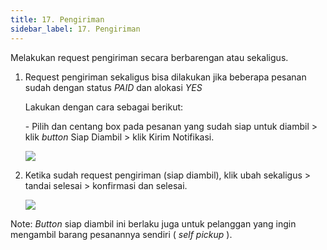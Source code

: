 ```yaml
---
title: 17. Pengiriman
sidebar_label: 17. Pengiriman
---
```

Melakukan request pengiriman secara berbarengan atau sekaligus. 

1. R﻿equest pengiriman sekaligus bisa dilakukan jika beberapa pesanan sudah dengan status *PAID* dan alokasi *YES*

   L﻿akukan dengan cara sebagai berikut:

   \- P﻿ilih dan centang box pada pesanan yang sudah siap untuk diambil > klik *button* Siap Diambil > klik Kirim Notifikasi.

   ![](/img/17.-pengiriman.png)
2. K﻿etika sudah request pengiriman (siap diambil), klik ubah sekaligus > tandai selesai > konfirmasi dan selesai.

   ![](/img/17.-pengiriman-tandai-selesai.png)



N﻿ote: *Button* siap diambil ini berlaku juga untuk pelanggan yang ingin mengambil barang pesanannya sendiri ( *self pickup* ).